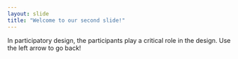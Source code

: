 ```yaml
---
layout: slide
title: "Welcome to our second slide!"
---
```

In participatory design, the participants play a critical role in the design. 
Use the left arrow to go back!
